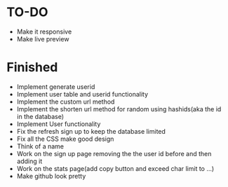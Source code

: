 # TO-DO
- Make it responsive
- Make live preview

# Finished
- Implement generate userid
- Implement user table and userid functionality
- Implement the custom url method
- Implement the shorten url method for random using hashids(aka the id in the database)
- Implement User functionality
- Fix the refresh sign up to keep the database limited
- Fix all the CSS make good design
- Think of a name
- Work on the sign up page removing the the user id before and then adding it
- Work on the stats page(add copy button and exceed char limit to ...)
- Make github look pretty
